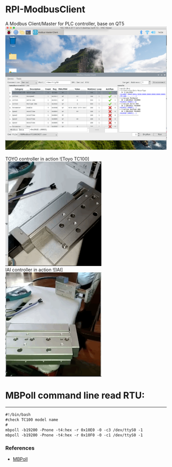 # RPI-ModbusClient
A Modbus Client/Master for PLC controller, base on QT5
<img src="gif/QtModbusClientMaster0110.png" width="800"/>
<br/><br/>
TOYO controller in action
![Toyo TC100]<br/>
<img src="gif/Toyo0105.gif" width="300"/> <br/>
IAI controller in action
![IAI]<br/>
<img src="gif/IAI0109.gif" width="300"/> <br/>

# MBPoll command line read RTU:
---
    #!/bin/bash
    #check TC100 model name
    #
    mbpoll -b19200 -Pnone -t4:hex -r 0x10E0 -0 -c3 /dev/ttyS0 -1
    mbpoll -b19200 -Pnone -t4:hex -r 0x10F0 -0 -c1 /dev/ttyS0 -1


### References
  - [MBPoll](https://github.com/epsilonrt/mbpoll)

